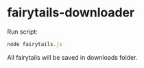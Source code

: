 # fairytails-downloader

Run script:

```javascript
node fairytails.js
```

All fairytails will be saved in downloads folder.